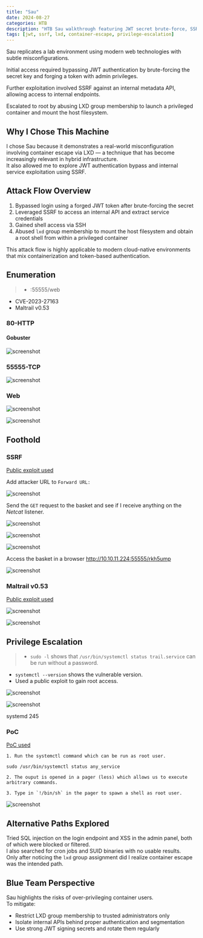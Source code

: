 ```yaml
---
title: "Sau"
date: 2024-08-27
categories: HTB
description: "HTB Sau walkthrough featuring JWT secret brute-force, SSRF to internal API, and root privilege escalation via LXD container abuse."
tags: [jwt, ssrf, lxd, container-escape, privilege-escalation]
---
```


Sau replicates a lab environment using modern web technologies with subtle misconfigurations.

Initial access required bypassing JWT authentication by brute-forcing the secret key and forging a token with admin privileges.

Further exploitation involved SSRF against an internal metadata API, allowing access to internal endpoints.

Escalated to root by abusing LXD group membership to launch a privileged container and mount the host filesystem.

## Why I Chose This Machine

I chose Sau because it demonstrates a real-world misconfiguration involving container escape via LXD — a technique that has become increasingly relevant in hybrid infrastructure.  
It also allowed me to explore JWT authentication bypass and internal service exploitation using SSRF.

## Attack Flow Overview

1. Bypassed login using a forged JWT token after brute-forcing the secret  
2. Leveraged SSRF to access an internal API and extract service credentials  
3. Gained shell access via SSH  
4. Abused `lxd` group membership to mount the host filesystem and obtain a root shell from within a privileged container

This attack flow is highly applicable to modern cloud-native environments that mix containerization and token-based authentication.

## Enumeration

> - :55555/web
- CVE-2023-27163
- Maltrail v0.53

### 80-HTTP

#### Gobuster

![screenshot](/assets/images/sau1.png)

### 55555-TCP

![screenshot](/assets/images/sau16.png)

### Web

![screenshot](/assets/images/sau17.png)

![screenshot](/assets/images/sau18.png)

## Foothold

### SSRF

[Public exploit used](https://github.com/entr0pie/CVE-2023-27163)

Add attacker URL to `Forward URL:`

![screenshot](/assets/images/sau21.png)

Send the `GET` request to the basket and see if I receive anything on the *Netcat* listener.

![screenshot](/assets/images/sau22.png)

![screenshot](/assets/images/sau23.png)

![screenshot](/assets/images/sau24.png)

Access the basket in a browser http://10.10.11.224:55555/rkh5ump

![screenshot](/assets/images/sau25.png)

### Maltrail v0.53

[Public exploit used](https://github.com/spookier/Maltrail-v0.53-Exploit)

![screenshot](/assets/images/sau7.png)

![screenshot](/assets/images/sau6.png)

## Privilege Escalation

>- `sudo -l` shows that `/usr/bin/systemctl status trail.service` can be run without a password. 
- `systemctl --version` shows the vulnerable version.
- Used a public exploit to gain root access. 

![screenshot](/assets/images/sau9.png)

![screenshot](/assets/images/sau11.png)

systemd 245

### PoC

[PoC used](https://packetstormsecurity.com/files/174130/systemd-246-Local-Root-Privilege-Escalation.html)

```text
1. Run the systemctl command which can be run as root user.

sudo /usr/bin/systemctl status any_service

2. The ouput is opened in a pager (less) which allows us to execute arbitrary commands.

3. Type in `!/bin/sh` in the pager to spawn a shell as root user.
```

![screenshot](/assets/images/sau13.png)

## Alternative Paths Explored

Tried SQL injection on the login endpoint and XSS in the admin panel, both of which were blocked or filtered.  
I also searched for cron jobs and SUID binaries with no usable results.  
Only after noticing the `lxd` group assignment did I realize container escape was the intended path.

## Blue Team Perspective

Sau highlights the risks of over-privileging container users.  
To mitigate:

- Restrict LXD group membership to trusted administrators only  
- Isolate internal APIs behind proper authentication and segmentation  
- Use strong JWT signing secrets and rotate them regularly

